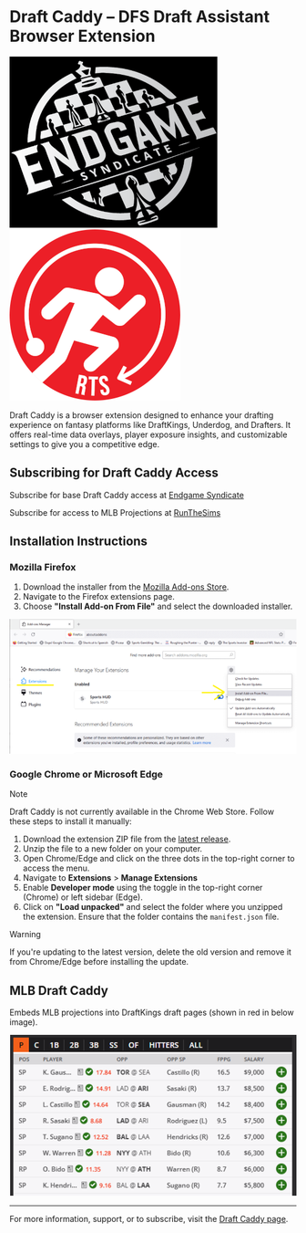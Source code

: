 # Draft Caddy – DFS Draft Assistant Browser Extension

![Endgame Syndicate](images/EndgameSyndicateLogo.png)![Run The Sims](images/RunTheSimsLogo.png)

Draft Caddy is a browser extension designed to enhance your drafting experience on fantasy platforms like DraftKings, Underdog, and Drafters. It offers real-time data overlays, player exposure insights, and customizable settings to give you a competitive edge.

## Subscribing for Draft Caddy Access

Subscribe for base Draft Caddy access at [Endgame Syndicate](https://endgamesyndicate.com/draft-caddy/)

Subscribe for access to MLB Projections at [RunTheSims](https://runthesims.com/subscribe)

## Installation Instructions

### Mozilla Firefox

1. Download the installer from the [Mozilla Add-ons Store](https://addons.mozilla.org/en-US/firefox/addon/draft-caddy/).
2. Navigate to the Firefox extensions page.
3. Choose **"Install Add-on From File"** and select the downloaded installer.

![Firefox Install](images/FirefoxInstall.png)

### Google Chrome or Microsoft Edge

> [!NOTE]
> Draft Caddy is not currently available in the Chrome Web Store. Follow these steps to install it manually:

1. Download the extension ZIP file from the [latest release](https://github.com/runthesims/Draft-Caddy-Releases/releases).
2. Unzip the file to a new folder on your computer.
3. Open Chrome/Edge and click on the three dots in the top-right corner to access the menu.
4. Navigate to **Extensions** > **Manage Extensions**
5. Enable **Developer mode** using the toggle in the top-right corner (Chrome) or left sidebar (Edge).
6. Click on **"Load unpacked"** and select the folder where you unzipped the extension. Ensure that the folder contains the `manifest.json` file.

> [!WARNING]
> If you're updating to the latest version, delete the old version and remove it from Chrome/Edge before installing the update.

## MLB Draft Caddy

Embeds MLB projections into DraftKings draft pages (shown in red in below image).

![MLB Draft Caddy](images/DraftKingsMLB.png)

---

For more information, support, or to subscribe, visit the [Draft Caddy page](https://endgamesyndicate.com/draft-caddy/).
